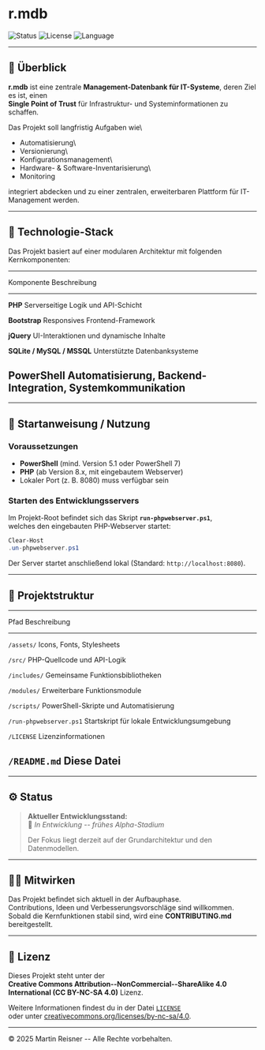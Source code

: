 # r.mdb

![Status](https://img.shields.io/badge/status-in_development-orange.svg)
![License](https://img.shields.io/badge/license-CC%20BY--NC--SA%204.0-blue.svg)
![Language](https://img.shields.io/badge/language-PHP%2C%20PowerShell-lightgrey.svg)

------------------------------------------------------------------------

## 🧭 Überblick

**r.mdb** ist eine zentrale **Management-Datenbank für IT-Systeme**,
deren Ziel es ist, einen\
**Single Point of Trust** für Infrastruktur- und Systeminformationen zu
schaffen.

Das Projekt soll langfristig Aufgaben wie\
- Automatisierung\
- Versionierung\
- Konfigurationsmanagement\
- Hardware- & Software-Inventarisierung\
- Monitoring

integriert abdecken und zu einer zentralen, erweiterbaren Plattform für
IT-Management werden.

------------------------------------------------------------------------

## 🧱 Technologie-Stack

Das Projekt basiert auf einer modularen Architektur mit folgenden
Kernkomponenten:

  -----------------------------------------------------------------------
  Komponente                       Beschreibung
  -------------------------------- --------------------------------------
  **PHP**                          Serverseitige Logik und API-Schicht

  **Bootstrap**                    Responsives Frontend-Framework

  **jQuery**                       UI-Interaktionen und dynamische
                                   Inhalte

  **SQLite / MySQL / MSSQL**       Unterstützte Datenbanksysteme

  **PowerShell**                   Automatisierung, Backend-Integration,
                                   Systemkommunikation
  -----------------------------------------------------------------------

------------------------------------------------------------------------

## 🚀 Startanweisung / Nutzung

### Voraussetzungen

-   **PowerShell** (mind. Version 5.1 oder PowerShell 7)
-   **PHP** (ab Version 8.x, mit eingebautem Webserver)
-   Lokaler Port (z. B. 8080) muss verfügbar sein

### Starten des Entwicklungsservers

Im Projekt-Root befindet sich das Skript **`run-phpwebserver.ps1`**,\
welches den eingebauten PHP-Webserver startet:

``` powershell
Clear-Host
.un-phpwebserver.ps1
```

Der Server startet anschließend lokal (Standard:
`http://localhost:8080`).

------------------------------------------------------------------------

## 📂 Projektstruktur

  ----------------------------------------------------------------------------
  Pfad                      Beschreibung
  ------------------------- --------------------------------------------------
  `/assets/`                Icons, Fonts, Stylesheets

  `/src/`                   PHP-Quellcode und API-Logik

  `/includes/`              Gemeinsame Funktionsbibliotheken

  `/modules/`               Erweiterbare Funktionsmodule

  `/scripts/`               PowerShell-Skripte und Automatisierung

  `/run-phpwebserver.ps1`   Startskript für lokale Entwicklungsumgebung

  `/LICENSE`                Lizenzinformationen

  `/README.md`              Diese Datei
  ----------------------------------------------------------------------------

------------------------------------------------------------------------

## ⚙️ Status

> **Aktueller Entwicklungsstand:**\
> 🧩 *In Entwicklung -- frühes Alpha-Stadium*
>
> Der Fokus liegt derzeit auf der Grundarchitektur und den
> Datenmodellen.

------------------------------------------------------------------------

## 🧑‍💻 Mitwirken

Das Projekt befindet sich aktuell in der Aufbauphase.\
Contributions, Ideen und Verbesserungsvorschläge sind willkommen.\
Sobald die Kernfunktionen stabil sind, wird eine **CONTRIBUTING.md**
bereitgestellt.

------------------------------------------------------------------------

## 🪪 Lizenz

Dieses Projekt steht unter der\
**Creative Commons Attribution--NonCommercial--ShareAlike 4.0
International (CC BY-NC-SA 4.0)** Lizenz.

Weitere Informationen findest du in der Datei [`LICENSE`](./LICENSE)\
oder unter
[creativecommons.org/licenses/by-nc-sa/4.0](https://creativecommons.org/licenses/by-nc-sa/4.0/).

------------------------------------------------------------------------

© 2025 Martin Reisner -- Alle Rechte vorbehalten.
